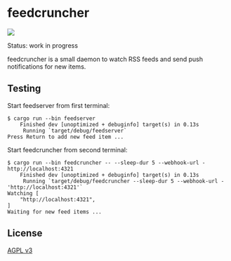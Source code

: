 # feedcruncher

![](https://github.com/schu/feedcruncher/workflows/feedcruncher-ci/badge.svg)

Status: work in progress

feedcruncher is a small daemon to watch RSS feeds and send push notifications
for new items.

## Testing

Start feedserver from first terminal:

```
$ cargo run --bin feedserver
    Finished dev [unoptimized + debuginfo] target(s) in 0.13s
     Running `target/debug/feedserver`
Press Return to add new feed item ...
```

Start feedcruncher from second terminal:

```
$ cargo run --bin feedcruncher -- --sleep-dur 5 --webhook-url - http://localhost:4321
    Finished dev [unoptimized + debuginfo] target(s) in 0.13s
     Running `target/debug/feedcruncher --sleep-dur 5 --webhook-url - 'http://localhost:4321'`
Watching [
    "http://localhost:4321",
]
Waiting for new feed items ...
```

## License

[AGPL v3](https://www.gnu.org/licenses/agpl-3.0.en.html)
